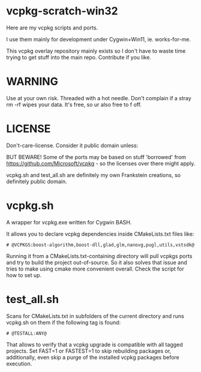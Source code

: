 # vcpkg-scratch-win32

Here are my vcpkg scripts and ports.

I use them mainly for development under Cygwin+Win11, ie. works-for-me.

This vcpkg overlay repository mainly exists so I don't have to waste time
trying to get stuff into the main repo. Contribute if you like.

# WARNING

Use at your own risk. Threaded with a hot needle. Don't complain if a
stray rm -rf wipes your data. It's free, so ur also free to f off.

# LICENSE

Don't-care-license. Consider it public domain unless:

BUT BEWARE! Some of the ports may be based on stuff 'borrowed' from
https://github.com/Microsoft/vcpkg - so the licenses over there might apply.

vcpkg.sh and test_all.sh are definitely my own Frankstein creations, so
definitely public domain.

# vcpkg.sh

A wrapper for vcpkg.exe written for Cygwin BASH.

It allows you to declare vcpkg dependencies inside CMakeLists.txt files like:

```
# @VCPKGS:boost-algorithm,boost-dll,glad,glm,nanovg,pugl,utils,vstsdk@
```

Running it from a CMakeLists.txt-containing directory will pull vcpkgs ports
and try to build the project out-of-source. So it also solves that issue and
tries to make using cmake more convenient overall. Check the script for how
to set up.

# test_all.sh

Scans for CMakeLists.txt in subfolders of the current directory and runs vcpkg.sh
on them if the following tag is found:

```
# @TESTALL:ANY@
```

That allows to verify that a vcpkg upgrade is compatible with all tagged projects.
Set FAST=1 or FASTEST=1 to skip rebuilding packages or, additionally, even skip
a purge of the installed vcpkg packages before execution.

